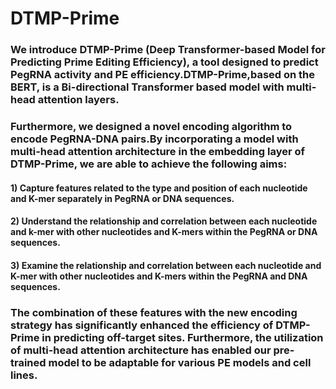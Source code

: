# DTMP-Prime
### We introduce DTMP-Prime (Deep Transformer-based Model for Predicting Prime Editing Efficiency), a tool designed to predict PegRNA activity and PE efficiency.DTMP-Prime,based on the BERT, is a Bi-directional Transformer based model with multi-head attention layers.
### Furthermore, we designed a novel encoding algorithm to encode PegRNA-DNA pairs.By incorporating a model with multi-head attention architecture in the embedding layer of DTMP-Prime, we are able to achieve the following aims: 
#### 1) Capture features related to the type and position of each nucleotide and K-mer separately in PegRNA or DNA sequences.
#### 2) Understand the relationship and correlation between each nucleotide and k-mer with other nucleotides and K-mers within the PegRNA or DNA sequences.
#### 3) Examine the relationship and correlation between each nucleotide and K-mer with other nucleotides and K-mers within the PegRNA and DNA sequences.
### The combination of these features with the new encoding strategy has significantly enhanced the efficiency of DTMP-Prime in predicting off-target sites. Furthermore, the utilization of multi-head attention architecture has enabled our pre-trained model to be adaptable for various PE models and cell lines.

